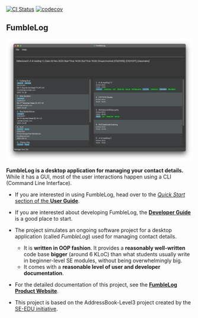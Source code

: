 [![CI Status](https://github.com/AY2324S1-CS2103T-T12-1/tp/workflows/Java%20CI/badge.svg)](https://github.com/AY2324S1-CS2103T-T12-2/tp/actions)
[![codecov](https://codecov.io/gh/AY2324S1-CS2103T-T12-2/tp/graph/badge.svg?token=MDL2TF28EC)](https://codecov.io/gh/AY2324S1-CS2103T-T12-2/tp)
## FumbleLog
![Ui](docs/images/Ui.png) 

**FumbleLog is a desktop application for managing your contact details.** While it has a GUI, most of the user interactions happen using a CLI (Command Line Interface).

* If you are interested in using FumbleLog, head over to the [_Quick Start_ section of the **User Guide**](docs/UserGuide.md#quick-start).
* If you are interested about developing FumbleLog, the [**Developer Guide**](docs/DeveloperGuide.md) is a good place to start.

* The project simulates an ongoing software project for a desktop application (called _FumbleLog_) used for managing contact details.
  * It is **written in OOP fashion**. It provides a **reasonably well-written** code base **bigger** (around 6 KLoC) than what students usually write in beginner-level SE modules, without being overwhelmingly big.
  * It comes with a **reasonable level of user and developer documentation**.

* For the detailed documentation of this project, see the **[FumbleLog Product Website](https://ay2324s1-cs2103t-t12-2.github.io/tp/)**.
* This project is based on the AddressBook-Level3 project created by the [SE-EDU initiative](https://se-education.org).
